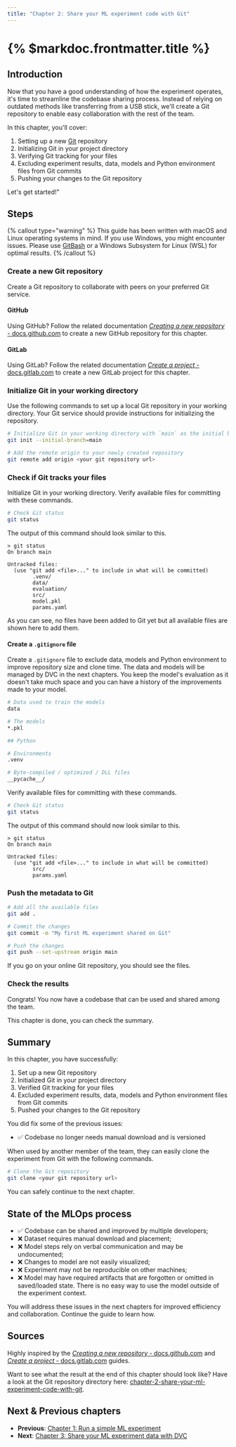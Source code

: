 ```yaml
---
title: "Chapter 2: Share your ML experiment code with Git"
---
```


# {% $markdoc.frontmatter.title %}

## Introduction

Now that you have a good understanding of how the experiment operates, it's time to streamline the codebase sharing process. Instead of relying on outdated methods like transferring from a USB stick, we'll create a Git repository to enable easy collaboration with the rest of the team.

In this chapter, you'll cover:

1. Setting up a new [Git](/get-started/the-tools-used-in-this-guide#git) repository
2. Initializing Git in your project directory
3. Verifying Git tracking for your files
4. Excluding experiment results, data, models and Python environment files from Git commits
5. Pushing your changes to the Git repository

Let's get started!"

## Steps

{% callout type="warning" %}
This guide has been written with macOS and Linux operating systems in mind. If you use Windows, you might encounter issues. Please use [GitBash](https://gitforwindows.org/) or a Windows Subsystem for Linux (WSL) for optimal results.
{% /callout %}

### Create a new Git repository

Create a Git repository to collaborate with peers on your preferred Git service.

#### GitHub

Using GitHub? Follow the related documentation [_Creating a new repository_ - docs.github.com](https://docs.github.com/en/repositories/creating-and-managing-repositories/creating-a-new-repository) to create a new GitHub repository for this chapter.

#### GitLab

Using GitLab? Follow the related documentation [_Create a project_ - docs.gitlab.com](https://docs.gitlab.com/ee/user/project/working_with_projects.html#create-a-project) to create a new GitLab project for this chapter.

### Initialize Git in your working directory

Use the following commands to set up a local Git repository in your working directory. Your Git service should provide instructions for initializing the repository.

```sh
# Initialize Git in your working directory with `main` as the initial branch
git init --initial-branch=main

# Add the remote origin to your newly created repository
git remote add origin <your git repository url>
```

### Check if Git tracks your files

Initialize Git in your working directory. Verify available files for committing with these commands.

```sh
# Check Git status
git status
```

The output of this command should look similar to this.

```
> git status
On branch main

Untracked files:
  (use "git add <file>..." to include in what will be committed)
        .venv/
        data/
        evaluation/
        src/
        model.pkl
        params.yaml
```

As you can see, no files have been added to Git yet but all available files are shown here to add them.

#### Create a `.gitignore` file

Create a `.gitignore` file to exclude data, models and Python environment to improve repository size and clone time. The data and models will be managed by DVC in the next chapters. You keep the model's evaluation as it doesn't take much space and you can have a history of the improvements made to your model.

```sh
# Data used to train the models
data

# The models
*.pkl

## Python

# Environments
.venv

# Byte-compiled / optimized / DLL files
__pycache__/
```

Verify available files for committing with these commands.

```sh
# Check Git status
git status
```

The output of this command should now look similar to this.

```
> git status
On branch main

Untracked files:
  (use "git add <file>..." to include in what will be committed)
        src/
        params.yaml
```

### Push the metadata to Git

```sh
# Add all the available files
git add .

# Commit the changes
git commit -m "My first ML experiment shared on Git"

# Push the changes
git push --set-upstream origin main
```

If you go on your online Git repository, you should see the files.

### Check the results

Congrats! You now have a codebase that can be used and shared among the team.

This chapter is done, you can check the summary.

## Summary

In this chapter, you have successfully:

1. Set up a new Git repository
2. Initialized Git in your project directory
3. Verified Git tracking for your files
4. Excluded experiment results, data, models and Python environment files from Git commits
5. Pushed your changes to the Git repository

You did fix some of the previous issues:

- ✅ Codebase no longer needs manual download and is versioned

When used by another member of the team, they can easily clone the experiment from Git with the following commands.

```sh
# Clone the Git repository
git clone <your git repository url>
```

You can safely continue to the next chapter.

## State of the MLOps process

- ✅ Codebase can be shared and improved by multiple developers;
- ❌ Dataset requires manual download and placement;
- ❌ Model steps rely on verbal communication and may be undocumented;
- ❌ Changes to model are not easily visualized;
- ❌ Experiment may not be reproducible on other machines;
- ❌ Model may have required artifacts that are forgotten or omitted in saved/loaded state. There is no easy way to use the model outside of the experiment context.

You will address these issues in the next chapters for improved efficiency and collaboration. Continue the guide to learn how.

## Sources

Highly inspired by the [_Creating a new repository_ - docs.github.com](https://docs.github.com/en/repositories/creating-and-managing-repositories/creating-a-new-repository) and [_Create a project_ - docs.gitlab.com](https://docs.gitlab.com/ee/user/project/working_with_projects.html#create-a-project) guides.

Want to see what the result at the end of this chapter should look like? Have a look at the Git repository directory here: [chapter-2-share-your-ml-experiment-code-with-git](https://github.com/csia-pme/a-guide-to-mlops/tree/main/pages/the-guide/chapter-2-share-your-ml-experiment-code-with-git).

## Next & Previous chapters

- **Previous**: [Chapter 1: Run a simple ML experiment](/the-guide/chapter-1-run-a-simple-ml-experiment)
- **Next**: [Chapter 3: Share your ML experiment data with DVC](/the-guide/chapter-3-share-your-ml-experiment-data-with-dvc)
